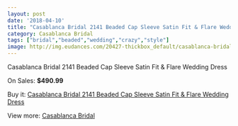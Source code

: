 ```yaml
---
layout: post
date: '2018-04-10'
title: "Casablanca Bridal 2141 Beaded Cap Sleeve Satin Fit & Flare Wedding Dress"
category: Casablanca Bridal
tags: ["bridal","beaded","wedding","crazy","style"]
image: http://img.eudances.com/20427-thickbox_default/casablanca-bridal-2141-beaded-cap-sleeve-satin-fit-flare-wedding-dress.jpg
---
```

Casablanca Bridal 2141 Beaded Cap Sleeve Satin Fit & Flare Wedding Dress

On Sales: **$490.99**
<a href="https://www.eudances.com/en/casablanca-bridal/6131-casablanca-bridal-2141-beaded-cap-sleeve-satin-fit-flare-wedding-dress.html"><amp-img layout="responsive" width="600" height="600" src="//img.eudances.com/20427-thickbox_default/casablanca-bridal-2141-beaded-cap-sleeve-satin-fit-flare-wedding-dress.jpg" alt="Casablanca Bridal 2141 Beaded Cap Sleeve Satin Fit & Flare Wedding Dress 0" /></a>
<a href="https://www.eudances.com/en/casablanca-bridal/6131-casablanca-bridal-2141-beaded-cap-sleeve-satin-fit-flare-wedding-dress.html"><amp-img layout="responsive" width="600" height="600" src="//img.eudances.com/20429-thickbox_default/casablanca-bridal-2141-beaded-cap-sleeve-satin-fit-flare-wedding-dress.jpg" alt="Casablanca Bridal 2141 Beaded Cap Sleeve Satin Fit & Flare Wedding Dress 1" /></a>
<a href="https://www.eudances.com/en/casablanca-bridal/6131-casablanca-bridal-2141-beaded-cap-sleeve-satin-fit-flare-wedding-dress.html"><amp-img layout="responsive" width="600" height="600" src="//img.eudances.com/20428-thickbox_default/casablanca-bridal-2141-beaded-cap-sleeve-satin-fit-flare-wedding-dress.jpg" alt="Casablanca Bridal 2141 Beaded Cap Sleeve Satin Fit & Flare Wedding Dress 2" /></a>

Buy it: [Casablanca Bridal 2141 Beaded Cap Sleeve Satin Fit & Flare Wedding Dress](https://www.eudances.com/en/casablanca-bridal/6131-casablanca-bridal-2141-beaded-cap-sleeve-satin-fit-flare-wedding-dress.html "Casablanca Bridal 2141 Beaded Cap Sleeve Satin Fit & Flare Wedding Dress")

View more: [Casablanca Bridal](https://www.eudances.com/en/4-casablanca-bridal "Casablanca Bridal")